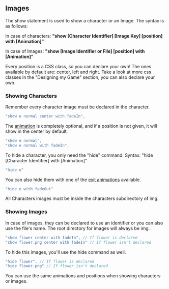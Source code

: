 ## Images

The show statement is used to show a character or an Image. The syntax is as follows:

In case of characters: **"show [Character Identifier] [Image Key] [position] with [Animation]"**

In case of Images: **"show [Image Identifier or File] [position] with [Animation]"**

Every position is a CSS class, so you can declare your own! The ones available by default are: center, left and right. Take a look at more css classes in the "Designing my Game" section, you can also declare your own.

### Showing Characters

Remember every character image must be declared in the character.

```javascript
"show e normal center with fadeIn",
```

The [animation](https://daneden.github.io/animate.css/) is completely optional, and if a position is not given, it will show in the center by default.

```javascript
"show e normal",
"show e normal with fadeIn",
```

To hide a character, you only need the "hide" command. Syntax: "hide [Character Identifier] with [Animation]"

```javascript
"hide e"
```

You can also hide them with one of the [exit animations](https://daneden.github.io/animate.css/) available.

```javascript
"hide e with fadeOut"
```

All Characters images must be inside the characters subdirectory of img.

### Showing Images

In case of images, they can be declared to use an identifier or you can also use the file's name. The root directory for images will always be img.

```javascript
"show flower center with fadeIn", // If flower is declared
"show flower.png center with fadeIn" // If flower isn't declared
```

To hide this images, you'll use the hide command as well.

```javascript
"hide flower", // If flower is declared
"hide flower.png" // If flower isn't declared
```

You can use the same animations and positions when showing characters or images.
